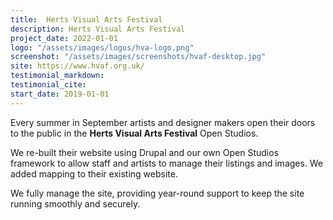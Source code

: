 ```yaml
---
title:  Herts Visual Arts Festival
description: Herts Visual Arts Festival
project_date: 2022-01-01
logo: "/assets/images/logos/hva-logo.png"
screenshot: "/assets/images/screenshots/hvaf-desktop.jpg"
site: https://www.hvaf.org.uk/
testimonial_markdown: 
testimonial_cite: 
start_date: 2019-01-01
---
```


Every summer in September artists and designer makers open their doors to the public in the **Herts Visual Arts Festival** Open Studios.   

We re-built their website using Drupal and our own Open Studios framework to allow staff and artists to manage their listings and images. We added mapping to their existing website.  

We fully manage the site, providing year-round support to keep the site running smoothly and securely.  
